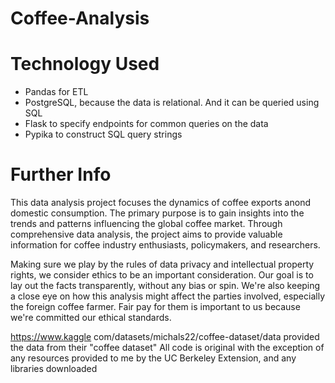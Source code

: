 # Coffee-Analysis
# Technology Used
* Pandas for ETL
* PostgreSQL, because the data is relational. And it can be queried using SQL
* Flask to specify endpoints for common queries on the data
* Pypika to construct SQL query strings

# Further Info
This data analysis project focuses  the dynamics of coffee exports anond domestic consumption. 
The primary purpose is to gain insights into the trends and patterns influencing the global coffee market.
Through comprehensive data analysis, the project aims to provide valuable information for coffee industry enthusiasts, policymakers, and researchers.

Making sure we play by the rules of data privacy and intellectual property rights, we consider ethics to be an important consideration. 
Our goal is to lay out the facts transparently, without any bias or spin. We're also keeping a close eye on how this analysis might affect the parties involved, especially the foreign coffee farmer. 
Fair pay for them is important to us because we're committed our ethical standards.

https://www.kaggle com/datasets/michals22/coffee-dataset/data provided the data from their "coffee dataset"
All code is original with the exception of any resources provided to me by the UC Berkeley Extension, and any libraries downloaded

